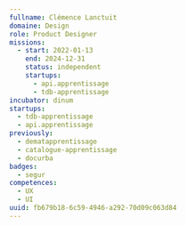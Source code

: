 ```yaml
---
fullname: Clémence Lanctuit
domaine: Design
role: Product Designer
missions:
  - start: 2022-01-13
    end: 2024-12-31
    status: independent
    startups:
      - api.apprentissage
      - tdb-apprentissage
incubator: dinum
startups:
  - tdb-apprentissage
  - api.apprentissage
previously:
  - dematapprentissage
  - catalogue-apprentissage
  - docurba
badges:
  - segur
competences:
  - UX
  - UI
uuid: fb679b18-6c59-4946-a292-70d09c063d84
---
```

